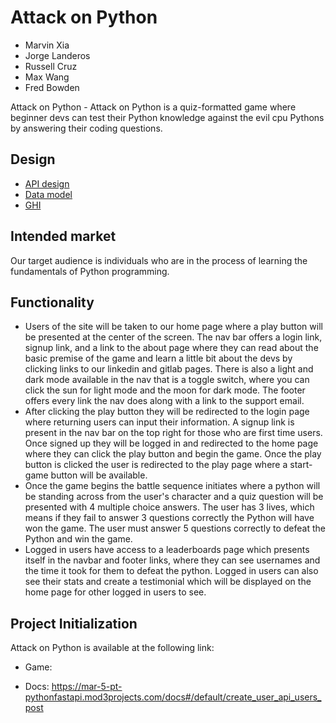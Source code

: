 # Attack on Python

- Marvin Xia
- Jorge Landeros
- Russell Cruz
- Max Wang
- Fred Bowden

Attack on Python - Attack on Python is a quiz-formatted game where beginner devs can test their Python knowledge against the evil cpu Pythons by answering their coding questions.

## Design

- [API design](docs/apis.md)
- [Data model](docs/data-model.md)
- [GHI](docs/ghi.md)

## Intended market

Our target audience is individuals who are in the process of learning the fundamentals of Python programming.

## Functionality

- Users of the site will be taken to our home page where a play button will be presented at the center of the screen. The nav bar offers a login link, signup link, and a link to the about page where they can read about the basic premise of the game and learn a little bit about the devs by clicking links to our linkedin and gitlab pages. There is also a light and dark mode available in the nav that is a toggle switch, where you can click the sun for light mode and the moon for dark mode. The footer offers every link the nav does along with a link to the support email.
- After clicking the play button they will be redirected to the login page where returning users can input their information. A signup link is present in the nav bar on the top right for those who are first time users. Once signed up they will be logged in and redirected to the home page where they can click the play button and begin the game. Once the play button is clicked the user is redirected to the play page where a start-game button will be available.
- Once the game begins the battle sequence initiates where a python will be standing across from the user's character and a quiz question will be presented with 4 multiple choice answers. The user has 3 lives, which means if they fail to answer 3 questions correctly the Python will have won the game. The user must answer 5 questions correctly to defeat the Python and win the game.
- Logged in users have access to a leaderboards page which presents itself in the navbar and footer links, where they can see usernames and the time it took for them to defeat the python. Logged in users can also see their stats and create a testimonial which will be displayed on the home page for other logged in users to see.

## Project Initialization

Attack on Python is available at the following link:
- Game:

- Docs: https://mar-5-pt-pythonfastapi.mod3projects.com/docs#/default/create_user_api_users_post
